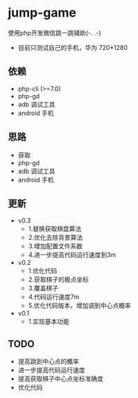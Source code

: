 # jump-game
使用php开发微信跳一跳辅助(-. .-)

- 目前只测试自己的手机，华为 720*1280
## 依赖

 - php-cli (>=7.0)
 - php-gd
 - adb 调试工具
 - android 手机

## 思路

 - 获取
 - php-gd
 - adb 调试工具
 - android 手机


## 更新
- v0.3
    - 1.替换获取棋盘算法
    - 2.优化去除背景算法
    - 3.增加配置文件系数
    - 4.进一步提高代码运行速度到3m
- v0.2
    - 1.优化代码
    - 2.获取棋子的极点坐标
    - 3.覆盖棋子
    - 4.代码运行速度7m
    - 5.优化代码版本，增加调到中心点概率
- v0.1
    - 1.实现基本功能


## TODO
- 提高跳到中心点的概率
- 进一步提高代码运行速度
- 提高获取棋子中心点坐标准确度
- 优化代码




